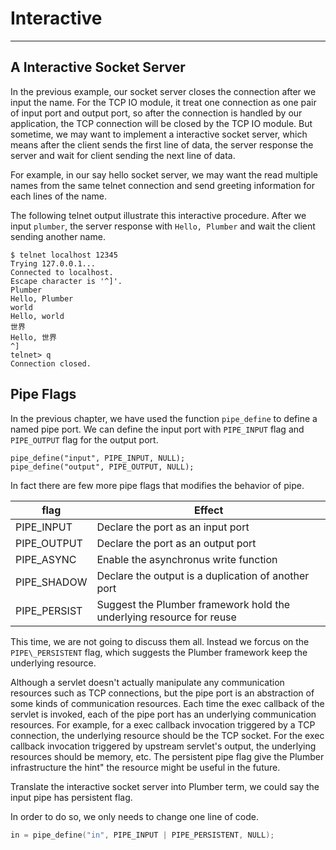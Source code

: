 # Interactive

---

## A Interactive Socket Server

In the previous example, our socket server closes the connection after we input the name. 
For the TCP IO module, it treat one connection as one pair of input port and output port, so after the connection is handled by our application, the TCP connection will be closed by the TCP IO module. But sometime, we may want to implement a interactive socket server, which means after the client sends the first line of data, the server response the server and wait for client sending the next line of data.

For example, in our say hello socket server, we may want the read multiple names from the same telnet connection and send greeting information for each lines of the name.

The following telnet output illustrate this interactive procedure. After we input `plumber`, the server response with `Hello, Plumber` and wait the client sending another name.

```
$ telnet localhost 12345
Trying 127.0.0.1...
Connected to localhost.
Escape character is '^]'.
Plumber
Hello, Plumber
world
Hello, world
世界
Hello, 世界
^]
telnet> q
Connection closed.
```

## Pipe Flags

In the previous chapter, we have used the function `pipe_define` to define a named pipe port. We can define the input port with `PIPE_INPUT` flag and `PIPE_OUTPUT` flag for the output port.

```
pipe_define("input", PIPE_INPUT, NULL);
pipe_define("output", PIPE_OUTPUT, NULL);
```

In fact there are few more pipe flags that modifies the behavior of pipe.

| flag | Effect         |
| ---- | -------------- |
| PIPE\_INPUT | Declare the port as an input port |
| PIPE\_OUTPUT | Declare the port as an output port |
| PIPE\_ASYNC  | Enable the asynchronus write function |
| PIPE\_SHADOW | Declare the output is a duplication of another port |
| PIPE\_PERSIST | Suggest the Plumber framework hold the underlying resource for reuse|

This time, we are not going to discuss them all. Instead we forcus on the `PIPE\_PERSISTENT` flag, which suggests the Plumber framework keep the underlying resource. 

Although a servlet doesn't actually manipulate any communication resources such as TCP connections, but the pipe port is an abstraction of some kinds of communication resources. Each time the exec callback of the servlet is invoked, each of the pipe port has an underlying communication resources. For example, for a exec callback invocation triggered by a TCP connection, the underlying resource should be the TCP socket. For the exec callback invocation triggered by upstream servlet's output, the underlying resources should be memory, etc. The persistent pipe flag give the Plumber infrastructure the hint" the resource might be useful in the future.

Translate the interactive socket server into Plumber term, we could say the input pipe has persistent flag.

In order to do so, we only needs to change one line of code.

```C
in = pipe_define("in", PIPE_INPUT | PIPE_PERSISTENT, NULL);
```
